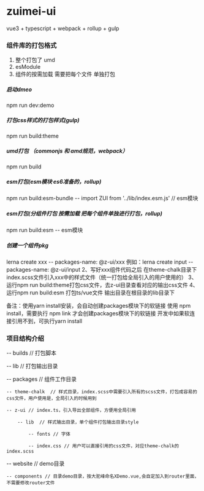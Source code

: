 # zuimei-ui
vue3 + typescript + webpack + rollup + gulp

### 组件库的打包格式
1. 整个打包了 umd
2. esModule
3. 组件的按需加载 需要把每个文件 单独打包

##### 启动dmeo
npm run dev:demo
##### 打包css样式的打包样式(gulp)
npm run build:theme
##### umd打包 （commonjs 和 amd规范，webpack）
npm run build
##### esm打包(esm模块 es6准备的，rollup)
npm run build:esm-bundle
    -- import ZUI from '../lib/index.esm.js'  // esm模块
##### esm打包(分组件打包 按需加载 把每个组件单独进行打包，rollup)
npm run build:esm -- esm模块 

##### 创建一个组件pkg
lerna create xxx
   -- packages-name: @z-ui/xxx
例如：lerna create input
   -- packages-name: @z-ui/input
2、写好xxx组件代码之后
在theme-chalk目录下index.scss文件引入xxx中的样式文件（统一打包给全局引入的用户使用的）
3、运行npm run build:theme打包css文件，去z-ui目录查看对应的输出css文件
4、运行npm run build:esm 打包ts/vue文件 输出目录在根目录的lib目录下


备注：使用yarn install安装，会自动创建packages模块下的软链接
使用 npm install，需要执行 npm link 才会创建packages模块下的软链接
开发中如果软连接引用不到，可执行yarn install

### 项目结构介绍
-- builds // 打包脚本

-- lib  // 打包输出目录

-- packages // 组件工作目录

    -- theme-chalk  // 样式目录，index.scss中需要引入所有的scss文件，打包成容易的css文件，用户使用是，全局引入的时候用到
    
    -- z-ui // index.ts，引入导出全部组件，方便用全局引用
        
        -- lib  // 样式输出目录，单个组件打包输出目录style
           
            -- fonts // 字体
            
            -- index.css // 用户可以直接引用的css文件，对应theme-chalk的index.scss

-- website // demo目录

    -- components // 目录demo目录，按大驼峰命名XDemo.vue,会自定加入到router里面，不需要修改router文件